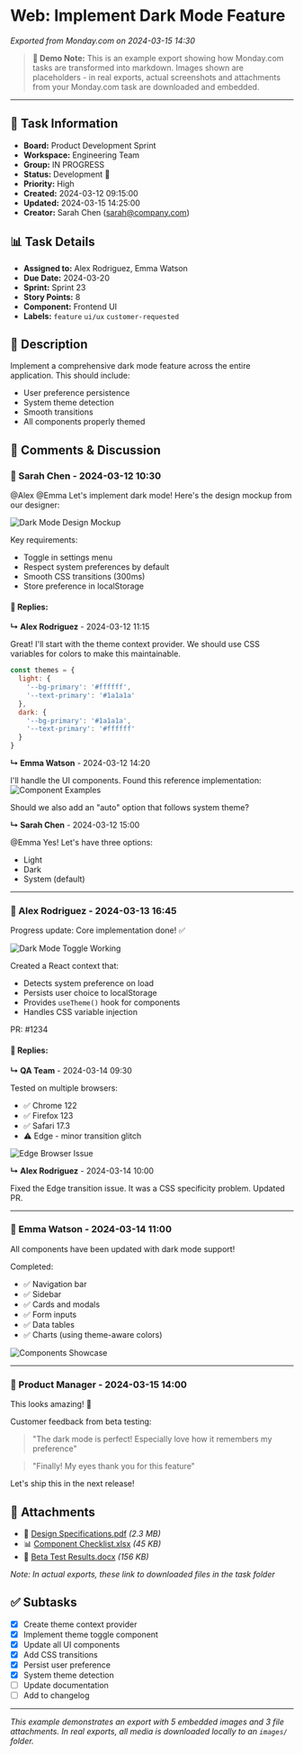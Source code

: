 # Web: Implement Dark Mode Feature

*Exported from Monday.com on 2024-03-15 14:30*

> **📌 Demo Note:** This is an example export showing how Monday.com tasks are transformed into markdown. Images shown are placeholders - in real exports, actual screenshots and attachments from your Monday.com task are downloaded and embedded.

---

## 📌 Task Information

- **Board:** Product Development Sprint
- **Workspace:** Engineering Team
- **Group:** IN PROGRESS
- **Status:** Development 🚀
- **Priority:** High
- **Created:** 2024-03-12 09:15:00
- **Updated:** 2024-03-15 14:25:00
- **Creator:** Sarah Chen (sarah@company.com)

## 📊 Task Details

- **Assigned to:** Alex Rodriguez, Emma Watson
- **Due Date:** 2024-03-20
- **Sprint:** Sprint 23
- **Story Points:** 8
- **Component:** Frontend UI
- **Labels:** `feature` `ui/ux` `customer-requested`

## 📝 Description

Implement a comprehensive dark mode feature across the entire application. This should include:
- User preference persistence
- System theme detection
- Smooth transitions
- All components properly themed

## 💬 Comments & Discussion

### 💭 Sarah Chen - 2024-03-12 10:30

@Alex @Emma Let's implement dark mode! Here's the design mockup from our designer:

![Dark Mode Design Mockup](https://via.placeholder.com/600x400/1a1a1a/ffffff?text=Dark+Mode+Design+Mockup)

Key requirements:
- Toggle in settings menu
- Respect system preferences by default
- Smooth CSS transitions (300ms)
- Store preference in localStorage

#### 💬 Replies:

**↳ Alex Rodriguez** - 2024-03-12 11:15

  Great! I'll start with the theme context provider. We should use CSS variables for colors to make this maintainable.

  ```javascript
  const themes = {
    light: {
      '--bg-primary': '#ffffff',
      '--text-primary': '#1a1a1a'
    },
    dark: {
      '--bg-primary': '#1a1a1a',
      '--text-primary': '#ffffff'
    }
  }
  ```

**↳ Emma Watson** - 2024-03-12 14:20

  I'll handle the UI components. Found this reference implementation:
  ![Component Examples](https://via.placeholder.com/600x300/2d3748/ffffff?text=Component+Examples)

  Should we also add an "auto" option that follows system theme?

**↳ Sarah Chen** - 2024-03-12 15:00

  @Emma Yes! Let's have three options:
  - Light
  - Dark
  - System (default)

---

### 💭 Alex Rodriguez - 2024-03-13 16:45

Progress update: Core implementation done! ✅

![Dark Mode Toggle Working](https://via.placeholder.com/600x350/4a5568/ffffff?text=Dark+Mode+Toggle+Demo)

Created a React context that:
- Detects system preference on load
- Persists user choice to localStorage
- Provides `useTheme()` hook for components
- Handles CSS variable injection

PR: #1234

#### 💬 Replies:

**↳ QA Team** - 2024-03-14 09:30

  Tested on multiple browsers:
  - ✅ Chrome 122
  - ✅ Firefox 123
  - ✅ Safari 17.3
  - ⚠️ Edge - minor transition glitch

  ![Edge Browser Issue](https://via.placeholder.com/500x200/ff6b6b/ffffff?text=Edge+Browser+Issue)

**↳ Alex Rodriguez** - 2024-03-14 10:00

  Fixed the Edge transition issue. It was a CSS specificity problem. Updated PR.

---

### 💭 Emma Watson - 2024-03-14 11:00

All components have been updated with dark mode support!

Completed:
- ✅ Navigation bar
- ✅ Sidebar
- ✅ Cards and modals
- ✅ Form inputs
- ✅ Data tables
- ✅ Charts (using theme-aware colors)

![Components Showcase](https://via.placeholder.com/700x400/667eea/ffffff?text=All+Components+with+Dark+Mode)

---

### 💭 Product Manager - 2024-03-15 14:00

This looks amazing! 🎉

Customer feedback from beta testing:
> "The dark mode is perfect! Especially love how it remembers my preference"

> "Finally! My eyes thank you for this feature"

Let's ship this in the next release!

## 📎 Attachments

- 📄 [Design Specifications.pdf](#) *(2.3 MB)*
- 📊 [Component Checklist.xlsx](#) *(45 KB)*
- 📝 [Beta Test Results.docx](#) *(156 KB)*

*Note: In actual exports, these link to downloaded files in the task folder*

## ✅ Subtasks

- [x] Create theme context provider
- [x] Implement theme toggle component
- [x] Update all UI components
- [x] Add CSS transitions
- [x] Persist user preference
- [x] System theme detection
- [ ] Update documentation
- [ ] Add to changelog

---

*This example demonstrates an export with 5 embedded images and 3 file attachments. In real exports, all media is downloaded locally to an `images/` folder.*